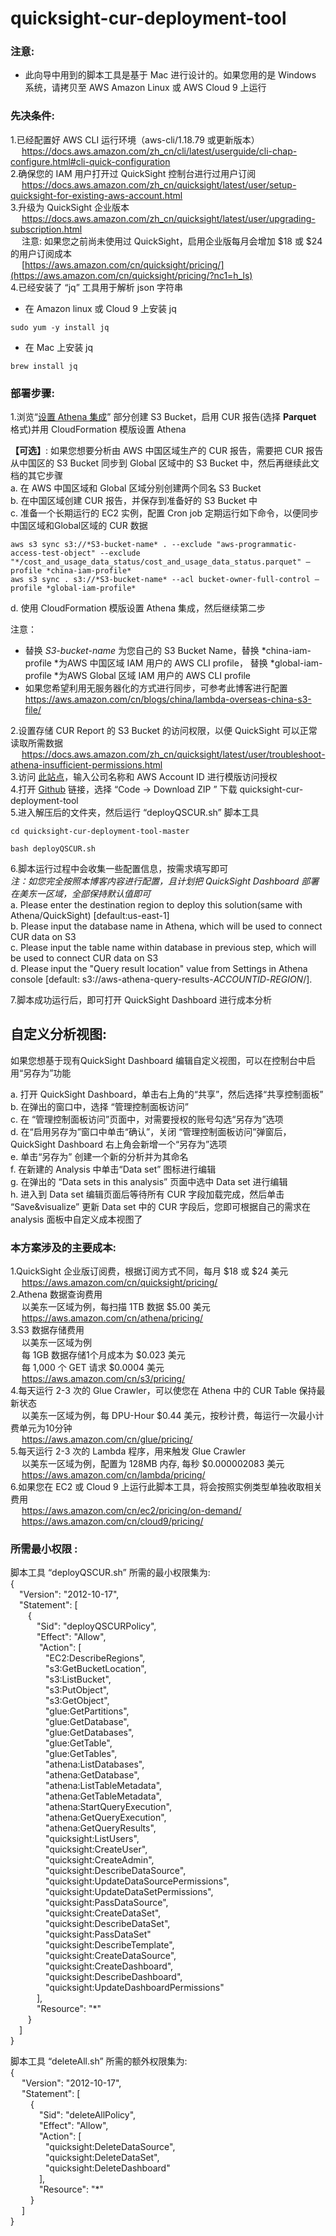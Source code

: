 # quicksight-cur-deployment-tool

### 注意: 

* 此向导中用到的脚本工具是基于 Mac 进行设计的。如果您用的是 Windows 系统，请拷贝至 AWS Amazon Linux 或 AWS Cloud 9 上运行

### **先决条件:**

1.已经配置好 AWS CLI 运行环境（aws-cli/1.18.79 或更新版本）  
&emsp;    https://docs.aws.amazon.com/zh_cn/cli/latest/userguide/cli-chap-configure.html#cli-quick-configuration  
2.确保您的 IAM 用户打开过 QuickSight 控制台进行过用户订阅  
&emsp;    https://docs.aws.amazon.com/zh_cn/quicksight/latest/user/setup-quicksight-for-existing-aws-account.html  
3.升级为 QuickSight 企业版本  
&emsp;    https://docs.aws.amazon.com/zh_cn/quicksight/latest/user/upgrading-subscription.html  
&emsp;    注意: 如果您之前尚未使用过 QuickSight，启用企业版每月会增加 $18 或 $24 的用户订阅成本  
&emsp;    [https://aws.amazon.com/cn/quicksight/pricing/](https://aws.amazon.com/cn/quicksight/pricing/?nc1=h_ls)  
4.已经安装了 “jq” 工具用于解析 json 字符串  

*   在 Amazon linux 或 Cloud 9 上安装 jq  

```
sudo yum -y install jq
```

*   在 Mac 上安装 jq  

```
brew install jq
```




### **部署步骤:**

1.浏览“[设置 Athena 集成](https://docs.aws.amazon.com/zh_cn/cur/latest/userguide/cur-ate-setup.html)” 部分创建 S3 Bucket，启用 CUR 报告(选择 **Parquet** 格式)并用 CloudFormation 模版设置 Athena  

**【可选】**: 如果您想要分析由 AWS 中国区域生产的 CUR 报告，需要把 CUR 报告从中国区的 S3 Bucket 同步到 Global 区域中的 S3 Bucket 中，然后再继续此文档的其它步骤  
a. 在 AWS 中国区域和 Global 区域分别创建两个同名 S3 Bucket  
b. 在中国区域创建 CUR 报告，并保存到准备好的 S3 Bucket 中  
c. 准备一个长期运行的 EC2 实例，配置 Cron job 定期运行如下命令，以便同步中国区域和Global区域的 CUR 数据  

```
aws s3 sync s3://*S3-bucket-name* . --exclude "aws-programmatic-access-test-object" --exclude "*/cost_and_usage_data_status/cost_and_usage_data_status.parquet" —profile *china-iam-profile*
aws s3 sync . s3://*S3-bucket-name* --acl bucket-owner-full-control —profile *global-iam-profile*
```

d. 使用 CloudFormation 模版设置 Athena 集成，然后继续第二步  

注意：  

* 替换 *S3-bucket-name* 为您自己的 S3 Bucket Name，替换 *china-iam-profile *为AWS 中国区域 IAM 用户的 AWS CLI profile， 替换  *global-iam-profile *为AWS Global 区域 IAM 用户的 AWS CLI profile  
* 如果您希望利用无服务器化的方式进行同步，可参考此博客进行配置  
https://aws.amazon.com/cn/blogs/china/lambda-overseas-china-s3-file/  

2.设置存储 CUR Report 的 S3 Bucket 的访问权限，以便 QuickSight 可以正常读取所需数据  
&emsp;    https://docs.aws.amazon.com/zh_cn/quicksight/latest/user/troubleshoot-athena-insufficient-permissions.html  
3.访问 [此站点](https://d12s69h9il8nze.cloudfront.net/)，输入公司名称和 AWS Account ID 进行模版访问授权  
4.打开 [Github](https://github.com/adamhucn/quicksight-cur-deployment-tool) 链接，选择 “Code → Download ZIP ” 下载 quicksight-cur-deployment-tool[](https://github.com/adamhucn/quicksight-cur-deployment-tool)  
5.进入解压后的文件夹，然后运行  “deployQSCUR.sh” 脚本工具  

```
cd quicksight-cur-deployment-tool-master
```
```
bash deployQSCUR.sh
```

6.脚本运行过程中会收集一些配置信息，按需求填写即可  
*注：如您完全按照本博客内容进行配置，且计划把 QuickSight Dashboard 部署在美东一区域，全部保持默认值即可*  
a. Please enter the destination region to deploy this solution(same with Athena/QuickSight) [default:us-east-1]  
b. Please input the database name in Athena, which will be used to connect CUR data on S3  
c. Please input the table name within database in previous step, which will be used to connect CUR data on S3  
d. Please input the "Query result location" value from Settings in Athena console [default: s3://aws-athena-query-results-*ACCOUNTID*-*REGION*/].  

7.脚本成功运行后，即可打开 QuickSight Dashboard 进行成本分析  

## **自定义分析视图:**  

如果您想基于现有QuickSight Dashboard 编辑自定义视图，可以在控制台中启用“另存为”功能  

a. 打开 QuickSight Dashboard，单击右上角的“共享”，然后选择“共享控制面板”  
b. 在弹出的窗口中，选择 “管理控制面板访问”  
c. 在 “管理控制面板访问”页面中，对需要授权的账号勾选“另存为”选项  
d. 在“启用另存为”窗口中单击“确认”，关闭 “管理控制面板访问”弹窗后，QuickSight Dashboard 右上角会新增一个“另存为”选项  
e. 单击“另存为” 创建一个新的分析并为其命名  
f.  在新建的 Analysis 中单击“Data set” 图标进行编辑  
g. 在弹出的 “Data sets in this analysis” 页面中选中 Data set 进行编辑  
h. 进入到 Data set 编辑页面后等待所有 CUR 字段加载完成，然后单击 “Save&visualize” 更新 Data set 中的 CUR 字段后，您即可根据自己的需求在 analysis 面板中自定义成本视图了  

### 本方案涉及的主要成本:  

1.QuickSight 企业版订阅费，根据订阅方式不同，每月 $18 或 $24 美元  
&emsp;    https://aws.amazon.com/cn/quicksight/pricing/  
2.Athena 数据查询费用  
&emsp;    以美东一区域为例，每扫描 1TB 数据 $5.00 美元  
&emsp;    https://aws.amazon.com/cn/athena/pricing/  
3.S3 数据存储费用  
&emsp;    以美东一区域为例  
&emsp;    每 1GB 数据存储1个月成本为 $0.023 美元  
&emsp;    每 1,000 个 GET 请求 $0.0004 美元  
&emsp;    https://aws.amazon.com/cn/s3/pricing/  
4.每天运行 2-3 次的 Glue Crawler，可以使您在 Athena 中的 CUR Table 保持最新状态  
&emsp;    以美东一区域为例，每 DPU-Hour $0.44 美元，按秒计费，每运行一次最小计费单元为10分钟  
&emsp;    https://aws.amazon.com/cn/glue/pricing/  
5.每天运行 2-3 次的 Lambda 程序，用来触发 Glue Crawler  
&emsp;    以美东一区域为例，配置为 128MB 内存, 每秒 $0.000002083 美元  
&emsp;    https://aws.amazon.com/cn/lambda/pricing/  
6.如果您在 EC2 或 Cloud 9 上运行此脚本工具，将会按照实例类型单独收取相关费用  
&emsp;    https://aws.amazon.com/cn/ec2/pricing/on-demand/  
&emsp;    https://aws.amazon.com/cn/cloud9/pricing/  

### **所需最小权限 :**  

脚本工具 “deployQSCUR.sh” 所需的最小权限集为:  
{  
&emsp;"Version": "2012-10-17",  
&emsp;"Statement": [  
&emsp;&emsp;{  
&emsp;&emsp;&emsp;"Sid": "deployQSCURPolicy",  
&emsp;&emsp;&emsp;"Effect": "Allow",  
&emsp;&emsp;&emsp; "Action": [  
&emsp;&emsp;&emsp;&emsp;"EC2:DescribeRegions",  
&emsp;&emsp;&emsp;&emsp;"s3:GetBucketLocation",  
&emsp;&emsp;&emsp;&emsp;"s3:ListBucket",  
&emsp;&emsp;&emsp;&emsp;"s3:PutObject",  
&emsp;&emsp;&emsp;&emsp;"s3:GetObject",  
&emsp;&emsp;&emsp;&emsp;"glue:GetPartitions",  
&emsp;&emsp;&emsp;&emsp;"glue:GetDatabase",  
&emsp;&emsp;&emsp;&emsp;"glue:GetDatabases",  
&emsp;&emsp;&emsp;&emsp;"glue:GetTable",  
&emsp;&emsp;&emsp;&emsp;"glue:GetTables",  
&emsp;&emsp;&emsp;&emsp;"athena:ListDatabases",  
&emsp;&emsp;&emsp;&emsp;"athena:GetDatabase",  
&emsp;&emsp;&emsp;&emsp;"athena:ListTableMetadata",  
&emsp;&emsp;&emsp;&emsp;"athena:GetTableMetadata",  
&emsp;&emsp;&emsp;&emsp;"athena:StartQueryExecution",  
&emsp;&emsp;&emsp;&emsp;"athena:GetQueryExecution",  
&emsp;&emsp;&emsp;&emsp;"athena:GetQueryResults",  
&emsp;&emsp;&emsp;&emsp;"quicksight:ListUsers",  
&emsp;&emsp;&emsp;&emsp;"quicksight:CreateUser",  
&emsp;&emsp;&emsp;&emsp;"quicksight:CreateAdmin",  
&emsp;&emsp;&emsp;&emsp;"quicksight:DescribeDataSource",  
&emsp;&emsp;&emsp;&emsp;"quicksight:UpdateDataSourcePermissions",  
&emsp;&emsp;&emsp;&emsp;"quicksight:UpdateDataSetPermissions",  
&emsp;&emsp;&emsp;&emsp;"quicksight:PassDataSource",  
&emsp;&emsp;&emsp;&emsp;"quicksight:CreateDataSet",  
&emsp;&emsp;&emsp;&emsp;"quicksight:DescribeDataSet",  
&emsp;&emsp;&emsp;&emsp;"quicksight:PassDataSet"  
&emsp;&emsp;&emsp;&emsp;"quicksight:DescribeTemplate",  
&emsp;&emsp;&emsp;&emsp;"quicksight:CreateDataSource",  
&emsp;&emsp;&emsp;&emsp;"quicksight:CreateDashboard",  
&emsp;&emsp;&emsp;&emsp;"quicksight:DescribeDashboard",  
&emsp;&emsp;&emsp;&emsp;"quicksight:UpdateDashboardPermissions"  
&emsp;&emsp;&emsp;],  
&emsp;&emsp;&emsp;"Resource": "*"  
&emsp;&emsp;}  
&emsp;]  
}  

脚本工具 “deleteAll.sh” 所需的额外权限集为:  
{  
&emsp; "Version": "2012-10-17",  
&emsp; "Statement": [  
&emsp;&emsp; {  
&emsp;&emsp;&emsp; "Sid": "deleteAllPolicy",  
&emsp;&emsp;&emsp; "Effect": "Allow",  
&emsp;&emsp;&emsp; "Action": [  
&emsp;&emsp;&emsp;&emsp;"quicksight:DeleteDataSource",  
&emsp;&emsp;&emsp;&emsp;"quicksight:DeleteDataSet",  
&emsp;&emsp;&emsp;&emsp;"quicksight:DeleteDashboard"  
&emsp;&emsp;&emsp; ],  
&emsp;&emsp;&emsp; "Resource": "*"  
&emsp;&emsp; }  
&emsp; ]  
}  
